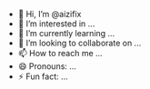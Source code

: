 - 👋 Hi, I’m @aizifix
- 👀 I’m interested in ...
- 🌱 I’m currently learning ...
- 💞️ I’m looking to collaborate on ...
- 📫 How to reach me ...
- 😄 Pronouns: ...
- ⚡ Fun fact: ...

<!---
aizifix/aizifix is a ✨ special ✨ repository because its `README.md` (this file) appears on your GitHub profile.
You can click the Preview link to take a look at your changes.
--->
